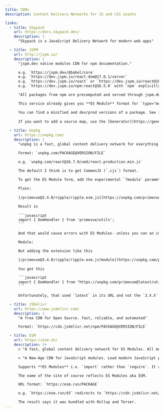 ```yaml
---
title: CDNs
description: Content Delivery Networks for JS and CSS assets

links:
  - title: Skypack
    url: https://docs.skypack.dev/
    description: |
      "Skypack is a JavaScript Delivery Network for modern web apps"

  - title: JSPM
    url: http://jspm.io/
    description: |
      "jspm.dev native modules CDN for npm documentation."

      e.g. `https://jspm.dev/@babel/core`
      e.g. `https://dev.jspm.io/react-dom@17.0.1/server`
      e.g. `https://dev.jspm.io/react` or `https://dev.jspm.io/react@16.5` or `https://dev.jspm.io/react@16.5.0`
      e.g. `https://dev.jspm.io/npm:react@16.5.0` with `npm` explicitly (you also get this sometimes when the server redirects you).

      "All packages from npm are precomputed and served through jspm.dev and are available at their corresponding URLs."

      This service already gives you **ES Module** format for `type="module"` script tags, so you don't need a flag to choose that.

      You can find a minified and dev/prod versions of a package. See [/npm:react@17.0.2/cjs/](https://dev.jspm.io/npm:react@17.0.2/cjs/) for example.
    
      If you want to add a source map, use the [Generator](https://generator.jspm.io/). That lets you specify package names and then generate an import map, polyfill for import maps, and a script tag using your imports. In some cases, an import map is actually necessary to prevent imports within a loaded module from breaking.
      
  - title: Unpkg
    url: https://unpkg.com/
    description: |
      "unpkg is a fast, global content delivery network for everything on npm."

      Format: `unpkg.com/PACKAGE@VERSION/FILE`

      e.g. `unpkg.com/react@16.7.0/umd/react.production.min.js`

      The default I think is to get CommonJS (`.cjs`) format. 
      
      To get the ES Module form, add the experimental `?module` parameter. That changes imports within loaded modules to be URLs.

      Plain:
      
      [/primevue@3.4.0/ripple/ripple.esm.js](https://unpkg.com/primevue@3.4.0/ripple/ripple.esm.js) starts off as:

      Result in
    
      ```javascript
      import { DomHandler } from 'primevue/utils';
      ```

      And that would cause errors with ES Modules- unless you can an import map to process `primevue` as an UNPKG URL.

      Module:

      But adding the extension like this 

      [/primevue@3.4.0/ripple/ripple.esm.js?module](https://unpkg.com/primevue@3.4.0/ripple/ripple.esm.js?module)
  
      You get this 

      ```javascript 
      import { DomHandler } from "https://unpkg.com/primevue@latest/utils?module";
      ```

      Unfortunately, that used `latest` in its URL and not the `3.X.X` version from the URL. And also in this case, the latest points at `2.X.X` (redirects to `https://unpkg.com/primevue@2.4.1/utils?module`) and that is appears as an error.

  - title: JSDelivr
    url: https://www.jsdelivr.com/
    description: |
      "A free CDN for Open Source. fast, reliable, and automated"

      Format: `https://cdn.jsdelivr.net/npm/PACKAGE@VERSION/FILE`

  - title: ESM
    url: https://esm.sh/
    description: |+
      > "A fast, global content delivery network for ES Modules. All modules are transformed to ESM by esbuild in NPM."

      > "A New-Age CDN for JavaScript modules. Load modern JavaScript packages built for you on-demand. Works in modern web browsers, node.js, and deno."

      Supports **ES Modules** i.e. `import` rather than `require`. It appears that the service converts packages in the old format to be available with the new format.

      The name of the site of course reflects ES Modules aka ESM.

      URL format: `https://esm.run/PACKAGE`

      e.g. `https://esm.run/d3` redirects to `https://cdn.jsdelivr.net/npm/d3/+esm`.

      The result says it was bundled with Rollup and Terser.
---
```

